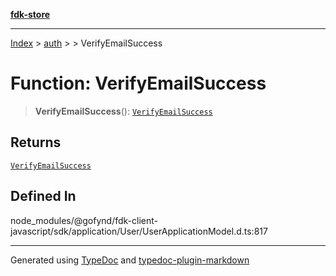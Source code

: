 [**fdk-store**](../../../README.md)
***

[Index](../../../API.md) > [auth](../../README.md) > [<internal>](../README.md) > VerifyEmailSuccess

# Function: VerifyEmailSuccess

> **VerifyEmailSuccess**(): [`VerifyEmailSuccess`](../type-aliases/type-alias.VerifyEmailSuccess.md)

## Returns

[`VerifyEmailSuccess`](../type-aliases/type-alias.VerifyEmailSuccess.md)

## Defined In

node\_modules/@gofynd/fdk-client-javascript/sdk/application/User/UserApplicationModel.d.ts:817

***
Generated using [TypeDoc](https://typedoc.org/) and [typedoc-plugin-markdown](https://www.npmjs.com/package/typedoc-plugin-markdown)
